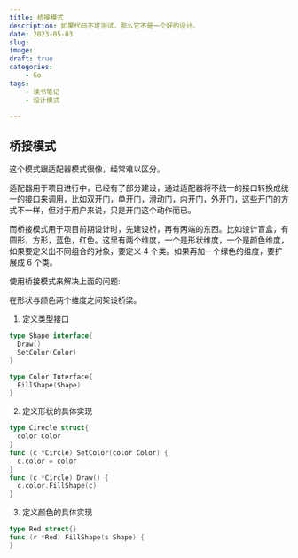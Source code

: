 ```yaml
---
title: 桥接模式
description: 如果代码不可测试，那么它不是一个好的设计。
date: 2023-05-03
slug: 
image: 
draft: true
categories:
    - Go
tags:
    - 读书笔记
    - 设计模式

---
```


## 桥接模式

这个模式跟适配器模式很像，经常难以区分。

适配器用于项目进行中，已经有了部分建设，通过适配器将不统一的接口转换成统一的接口来调用，比如双开门，单开门，滑动门，内开门，外开门，这些开门的方式不一样，但对于用户来说，只是开门这个动作而已。

而桥接模式用于项目前期设计时，先建设桥，再有两端的东西。比如设计盲盒，有圆形，方形，蓝色，红色。这里有两个维度，一个是形状维度，一个是颜色维度，如果要定义出不同组合的对象，要定义 4 个类。如果再加一个绿色的维度，要扩展成 6 个类。

使用桥接模式来解决上面的问题:

在形状与颜色两个维度之间架设桥梁。

1. 定义类型接口

```go
type Shape interface{
  Draw()
  SetColor(Color)
}

type Color Interface{
  FillShape(Shape)
}
```

2. 定义形状的具体实现

```go
type Cirecle struct{
  color Color
}
func (c *Circle) SetColor(color Color) {
  c.color = color
}
func (c *Circle) Draw() {
  c.color.FillShape(c)
}
```

3. 定义颜色的具体实现

```go
type Red struct{}
func (r *Red) FillShape(s Shape) {
}
```



